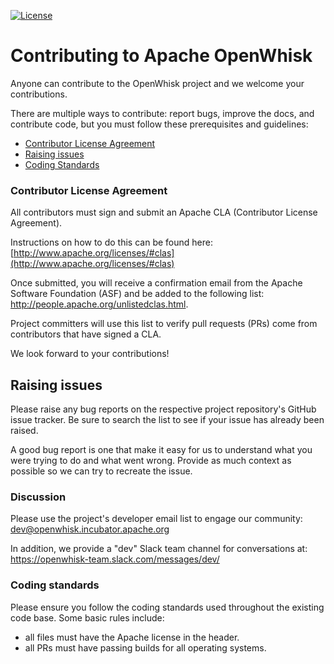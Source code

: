 <!--
#
# Licensed to the Apache Software Foundation (ASF) under one or more
# contributor license agreements.  See the NOTICE file distributed with
# this work for additional information regarding copyright ownership.
# The ASF licenses this file to You under the Apache License, Version 2.0
# (the "License"); you may not use this file except in compliance with
# the License.  You may obtain a copy of the License at
#
#     http://www.apache.org/licenses/LICENSE-2.0
#
# Unless required by applicable law or agreed to in writing, software
# distributed under the License is distributed on an "AS IS" BASIS,
# WITHOUT WARRANTIES OR CONDITIONS OF ANY KIND, either express or implied.
# See the License for the specific language governing permissions and
# limitations under the License.
#
-->
[![License](https://img.shields.io/badge/license-Apache--2.0-blue.svg)](http://www.apache.org/licenses/LICENSE-2.0)

# Contributing to Apache OpenWhisk

Anyone can contribute to the OpenWhisk project and we welcome your contributions.

There are multiple ways to contribute: report bugs, improve the docs, and
contribute code, but you must follow these prerequisites and guidelines:

 - [Contributor License Agreement](#contributor-license-agreement)
 - [Raising issues](#raising-issues)
 - [Coding Standards](#coding-standards)

### Contributor License Agreement

All contributors must sign and submit an Apache CLA (Contributor License Agreement).

Instructions on how to do this can be found here:
[http://www.apache.org/licenses/#clas](http://www.apache.org/licenses/#clas)

Once submitted, you will receive a confirmation email from the Apache Software Foundation (ASF) and be added to
the following list: http://people.apache.org/unlistedclas.html.

Project committers will use this list to verify pull requests (PRs) come from contributors that have signed a CLA.

We look forward to your contributions!

## Raising issues

Please raise any bug reports on the respective project repository's GitHub issue tracker. Be sure to search the
list to see if your issue has already been raised.

A good bug report is one that make it easy for us to understand what you were trying to do and what went wrong.
Provide as much context as possible so we can try to recreate the issue.

### Discussion

Please use the project's developer email list to engage our community:
[dev@openwhisk.incubator.apache.org](dev@openwhisk.incubator.apache.org)

In addition, we provide a "dev" Slack team channel for conversations at:
https://openwhisk-team.slack.com/messages/dev/

### Coding standards

Please ensure you follow the coding standards used throughout the existing
code base. Some basic rules include:

 - all files must have the Apache license in the header.
 - all PRs must have passing builds for all operating systems.
